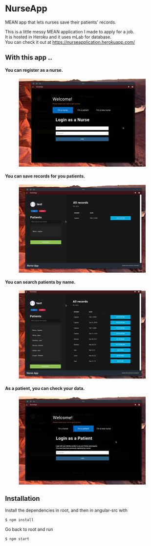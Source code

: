 # NurseApp
MEAN app that lets nurses save their patients' records.

This is a little messy MEAN application I made to apply for a job.<br>
It is hosted in Heroku and it uses mLab for database.<br>
You can check it out at <a>https://nurseapplication.herokuapp.com/</a>

## With this app ..
  <h4> You can register as a nurse.</h4>
<p align="center"><img src="gifs/register.gif"/></p>
    <h4> You can save records for you patients.</h4>
   <p align="center"><img src="gifs/record1.gif"/></p>
    <h4> You can search patients by name. </h4>
   <p align="center"><img src="gifs/search.gif"/></p>
   <h4> As a patient, you can check your data.</h4>
   <p align="center"><img src="gifs/patient.gif"/></p>


## Installation
Install the dependencies in root, and then in angular-src with
 
```sh
$ npm install
```
Go back to root and run
 
```sh
$ npm start
```
